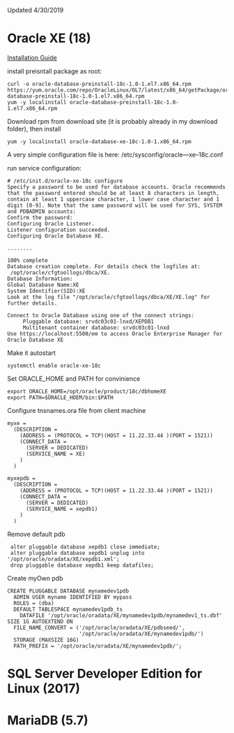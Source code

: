 Updated 4/30/2019

# Oracle XE (18)
[Installation Guide](https://docs.oracle.com/en/database/oracle/oracle-database/18/xeinl/procedure-installing-oracle-database-xe.html)

install preisntall package as root:
```
curl -o oracle-database-preinstall-18c-1.0-1.el7.x86_64.rpm https://yum.oracle.com/repo/OracleLinux/OL7/latest/x86_64/getPackage/oracle-database-preinstall-18c-1.0-1.el7.x86_64.rpm
yum -y localinstall oracle-database-preinstall-18c-1.0-1.el7.x86_64.rpm

```

Download rpm from download site (it is probably already in my download folder), then install
```
yum -y localinstall oracle-database-xe-18c-1.0-1.x86_64.rpm
```

A very simple configuration file is here: /etc/sysconfig/oracle—xe–18c.conf

run service configuration:

```
# /etc/init.d/oracle-xe-18c configure
Specify a password to be used for database accounts. Oracle recommends that the password entered should be at least 8 characters in length, contain at least 1 uppercase character, 1 lower case character and 1 digit [0-9]. Note that the same password will be used for SYS, SYSTEM and PDBADMIN accounts:
Confirm the password:
Configuring Oracle Listener.
Listener configuration succeeded.
Configuring Oracle Database XE.

........

100% complete
Database creation complete. For details check the logfiles at:
 /opt/oracle/cfgtoollogs/dbca/XE.
Database Information:
Global Database Name:XE
System Identifier(SID):XE
Look at the log file "/opt/oracle/cfgtoollogs/dbca/XE/XE.log" for further details.

Connect to Oracle Database using one of the connect strings:
     Pluggable database: srvdc03c01-lnxd/XEPDB1
     Multitenant container database: srvdc03c01-lnxd
Use https://localhost:5500/em to access Oracle Enterprise Manager for Oracle Database XE
```

Make it autostart
```
systemctl enable oracle-xe-18c
```

Set ORACLE_HOME and PATH for convinience

```
export ORACLE_HOME=/opt/oracle/product/18c/dbhomeXE
export PATH=$ORACLE_HOEM/bin:$PATH
```


Configure tnsnames.ora file from client machine
```
myxe =
  (DESCRIPTION =
    (ADDRESS = (PROTOCOL = TCP)(HOST = 11.22.33.44 )(PORT = 1521))
    (CONNECT_DATA = 
      (SERVER = DEDICATED)
      (SERVICE_NAME = XE)
    )
  )

myxepdb =
  (DESCRIPTION =
    (ADDRESS = (PROTOCOL = TCP)(HOST = 11.22.33.44 )(PORT = 1521))
    (CONNECT_DATA = 
      (SERVER = DEDICATED)
      (SERVICE_NAME = xepdb1)
    )
  )
```

Remove default pdb
```
 alter pluggable database xepdb1 close immediate;
 alter pluggable database xepdb1 unplug into '/opt/oracle/oradata/XE/xepdb1.xml';
 drop pluggable database xepdb1 keep datafiles;
```

Create myOwn pdb
```
CREATE PLUGGABLE DATABASE mynamedev1pdb
  ADMIN USER myname IDENTIFIED BY mypass
  ROLES = (dba)
  DEFAULT TABLESPACE mynamedev1pdb_ts
    DATAFILE '/opt/oracle/oradata/XE/mynamedev1pdb/mynamedev1_ts.dbf' SIZE 1G AUTOEXTEND ON
  FILE_NAME_CONVERT = ('/opt/oracle/oradata/XE/pdbseed/',
                       '/opt/oracle/oradata/XE/mynamedev1pdb/')
  STORAGE (MAXSIZE 16G)
  PATH_PREFIX = '/opt/oracle/oradata/XE/mynamedev1pdb/';
```

# SQL Server Developer Edition for Linux (2017)

# MariaDB (5.7)